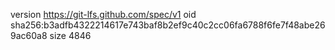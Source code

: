 version https://git-lfs.github.com/spec/v1
oid sha256:b3adfb4322214617e743baf8b2ef9c40c2cc06fa6788f6fe7f48abe269ac60a8
size 4846
